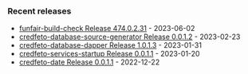 <!-- ### Hi there 👋 -->

### Recent releases
<!-- recent_releases starts -->
* [funfair-build-check Release 474.0.2.31](https://github.com/funfair-tech/funfair-build-check/releases/tag/v474.0.2.31) - 2023-06-02
* [credfeto-database-source-generator Release 0.0.1.2](https://github.com/credfeto/credfeto-database-source-generator/releases/tag/v0.0.1.2) - 2023-02-23
* [credfeto-database-dapper Release 1.0.1.3](https://github.com/credfeto/credfeto-database-dapper/releases/tag/v1.0.1.3) - 2023-01-31
* [credfeto-services-startup Release 0.0.1.1](https://github.com/credfeto/credfeto-services-startup/releases/tag/v0.0.1.1) - 2023-01-20
* [credfeto-date Release 0.0.1.1](https://github.com/credfeto/credfeto-date/releases/tag/v0.0.1.1) - 2022-12-22
<!-- recent_releases ends -->


<!--
**credfeto/credfeto** is a ✨ _special_ ✨ repository because its `README.md` (this file) appears on your GitHub profile.

Here are some ideas to get you started:

- 🔭 I’m currently working on ...
- 🌱 I’m currently learning ...
- 👯 I’m looking to collaborate on ...
- 🤔 I’m looking for help with ...
- 💬 Ask me about ...
- 📫 How to reach me: ...
- 😄 Pronouns: ...
- ⚡ Fun fact: ...
-->
